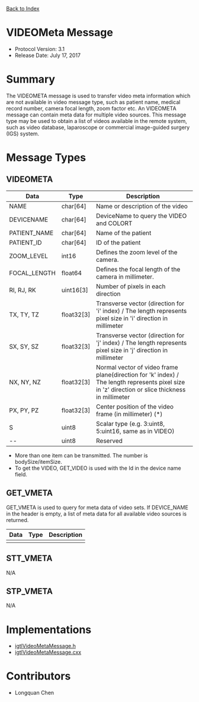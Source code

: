 [Back to Index](/Documents/Protocol/index.md)

VIDEOMeta Message
=================

- Protocol Version: 3.1
- Release Date: July 17, 2017


Summary
=======

The VIDEOMETA message is used to transfer video meta information which are not available in video message type,
such as patient name, medical record number, camera focal length, zoom factor etc. 
An VIDEOMETA message can contain meta data for multiple video sources. 
This message type may be used to obtain a list of videos available in the remote system, such as video database, laparoscope or commercial image-guided surgery (IGS) system.

Message Types
=============

VIDEOMETA
-------

 Data         | Type          | Description
--------------|---------------|-------------------------------------------------
 NAME         | char[64]      | Name or description of the video
 DEVICENAME   | char[64]      | DeviceName to query the VIDEO and COLORT
 PATIENT_NAME | char[64]      | Name of the patient
 PATIENT_ID   | char[64]      | ID of the patient
 ZOOM_LEVEL   | int16         | Defines the zoom level of the camera.
 FOCAL_LENGTH | float64       | Defines the focal length of the camera in millimeter.
 RI, RJ, RK   | uint16[3]     | Number of pixels in each direction
 TX, TY, TZ   | float32[3]		| Transverse vector (direction for 'i' index) / The length represents pixel size in 'i' direction in millimeter
 SX, SY, SZ   | float32[3]		| Transverse vector (direction for 'j' index) / The length represents pixel size in 'j' direction in millimeter
 NX, NY, NZ   | float32[3]		| Normal vector of video frame plane(direction for 'k' index) / The length represents pixel size in 'z' direction or slice thickness in millimeter
 PX, PY, PZ   | float32[3]		| Center position of the video frame (in millimeter) (*)
 S            | uint8         | Scalar type (e.g. 3:uint8, 5:uint16, same as in VIDEO)
 --           | uint8         | Reserved

* More than one item can be transmitted. The number is bodySize/itemSize.
* To get the VIDEO, GET_VIDEO is used with the Id in the device name field.


GET_VMETA
-------------------

GET_VMETA is used to query for meta data of video sets. If DEVICE_NAME in the
header is empty, a list of meta data for all available video sources is returned.

 Data         | Type          | Description
--------------|---------------|-------------------------------------------------
              |               |

STT_VMETA
-------------------

N/A

STP_VMETA
-------------------

N/A


Implementations
===================

* [igtlVideoMetaMessage.h](/Source/VideoStreaming/igtlVideoMetaMessage.h)
* [igtlVideoMetaMessage.cxx](/Source/VideoStreaming/igtlVideoMetaMessage.cxx)

Contributors
===================

* Longquan Chen



